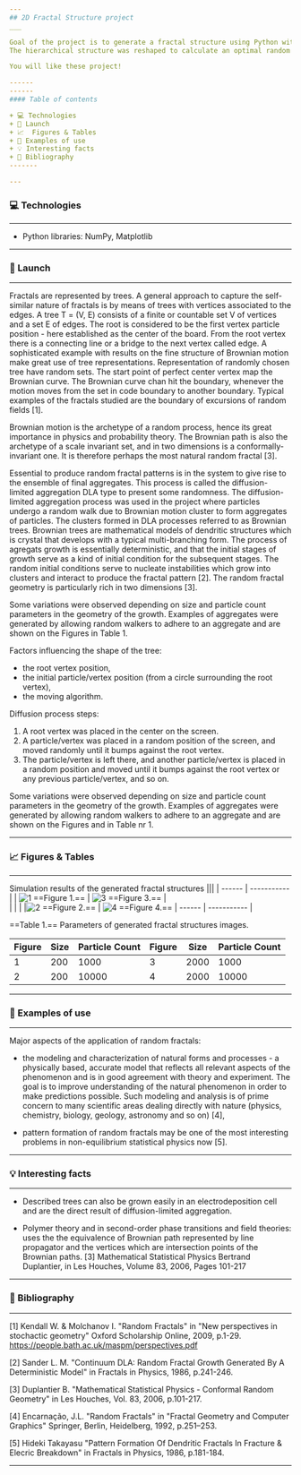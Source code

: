 ```yaml
---
## 2D Fractal Structure project
___

Goal of the project is to generate a fractal structure using Python with some color added.
The hierarchical structure was reshaped to calculate an optimal random fractal pattern. Random fractals are method of choice for the purpose of computer image synthesis. The density of structure can be reduced and increased based on the given parameters. 

You will like these project!

------
------
#### Table of contents

+ 💻 Technologies
+ 🚀 Launch
+ 📈  Figures & Tables
+ 🧩 Examples of use 
+ 💡 Interesting facts
+ 💬 Bibliography
-------

---
```

###  💻 Technologies
___

* Python libraries: NumPy, Matplotlib 

---
### 🚀 Launch
___
Fractals are represented by trees. A general approach to capture the self-similar nature of fractals is by means of trees with vertices associated to the edges. A tree T = (V, E) consists of a finite or countable set V of vertices and a set E of edges. The root is considered to be the first vertex particle position - here established as the center of the board. From the root vertex there is a connecting line or a bridge to the next vertex called edge. A sophisticated example with results on the fine structure of  Brownian motion make great use of tree representations. Representation of randomly chosen tree have random sets. The start point of perfect center vertex map the Brownian curve. The Brownian curve chan hit the boundary, whenever the motion moves from the set in code boundary to another boundary.  Typical examples of the fractals studied are the boundary of excursions of random fields [1].

Brownian motion is the archetype of a random process, hence its great importance in physics and probability theory. The Brownian path is also the archetype of a scale invariant set, and in two dimensions is a conformally-invariant one. It is therefore perhaps the most natural random fractal [3].

Essential to produce random fractal patterns is in the system to give rise to the ensemble of final aggregates. This process is called the diffusion-limited aggregation DLA type to present some randomness. The diffusion-limited aggregation process was used in the project where particles undergo a random walk due to Brownian motion cluster to form aggregates of particles. The clusters formed in DLA processes referred to as Brownian trees. Brownian trees are mathematical models of dendritic structures which is crystal that develops with a typical multi-branching form. The process of agregats growth is essentially deterministic, and that the initial stages of growth serve as a kind of initial condition for the subsequent stages. The random initial conditions serve to nucleate instabilities which grow into clusters and interact to produce the fractal pattern [2]. The random fractal geometry is particularly rich in two dimensions [3]. 


Some variations were observed depending on size and particle count parameters in the geometry of the growth. Examples of aggregates were generated by allowing random walkers to adhere to an aggregate and are shown on the Figures in Table 1. 

Factors influencing the shape of the tree:
* the root vertex position,
* the initial particle/vertex position (from a circle surrounding the root vertex),
* the moving algorithm.

Diffusion process steps: 
1. A root vertex was placed in the center on the screen.
2. A particle/vertex was placed in a random position of the screen, and moved randomly until it bumps against the root vertex.
3. The particle/vertex is left there, and another particle/vertex is placed in a random position and moved until it bumps against the root vertex or any previous particle/vertex, and so on.

Some variations were observed depending on size and particle count parameters in the geometry of the growth. Examples of aggregates were generated by allowing random walkers to adhere to an aggregate and are shown on the Figures and in Table nr 1. 

---
### 📈  Figures & Tables
___
Simulation results of the generated fractal structures
|||
| ------ | ----------- |
| ![1](https://github.com/natkoz/2d_fractal/assets/images/1.png "Fig.1") ==Figure 1.==  |  ![3](https://github.com/natkoz/2d_fractal/assets/images/3.png "Fig.3")  ==Figure 3.== |  
|  |  |
|![2](https://github.com/natkoz/2d_fractal/assets/images/2.png "Fig.2") ==Figure 2.== |  ![4](https://github.com/natkoz/2d_fractal/assets/images/4.png "Fig.4") ==Figure 4.==  | ------ | ----------- |


==Table 1.== Parameters of generated fractal structures images. 

| Figure | Size | Particle Count | Figure | Size | Particle Count |
| ------ | ----------- |----------- | ------ | ----------- |-----------
| 1| 200 | 1000| 3| 2000 |1000|
| 2 | 200 |10000|4| 2000 | 10000|

---
###  🧩 Examples of use
___

Major aspects of the application of random fractals: 

* the modeling and characterization of natural forms and processes - a physically based, accurate model that reflects all relevant aspects of the phenomenon and is in good agreement with theory and experiment. The goal is to improve understanding of the natural phenomenon in order to make predictions possible. Such modeling and analysis is of prime concern to many scientific areas dealing directly with nature (physics, chemistry, biology, geology, astronomy and so on) [4],

* pattern formation of random fractals may be one of the most interesting problems in non-equilibrium statistical physics now [5]. 

---

### 💡 Interesting facts
___

* Described trees can also be grown easily in an electrodeposition cell and are the direct result of diffusion-limited aggregation.

* Polymer theory and in second-order phase transitions and field theories: uses the the equivalence of Brownian path represented by line propagator and the vertices which are intersection points of the Brownian paths. [3] Mathematical Statistical Physics
Bertrand Duplantier, in Les Houches, Volume 83, 2006, Pages 101-217

---
### 💬 Bibliography
___

[1] Kendall W. & Molchanov I. "Random Fractals" in "New perspectives in stochactic geometry" Oxford Scholarship Online, 2009, p.1-29. https://people.bath.ac.uk/maspm/perspectives.pdf 

[2] Sander L. M. "Continuum DLA: Random Fractal Growth Generated By A Deterministic Model" in Fractals in Physics, 1986, p.241-246.

[3] Duplantier B. "Mathematical Statistical Physics - Conformal Random Geometry" in Les Houches, Vol. 83, 2006, p.101-217.

[4] Encarnação, J.L. "Random Fractals" in "Fractal Geometry and Computer Graphics" Springer, Berlin, Heidelberg, 1992, p.251–253.

[5] Hideki Takayasu "Pattern Formation Of Dendritic Fractals In Fracture & Elecric Breakdown" in Fractals in Physics, 1986, p.181-184.

***